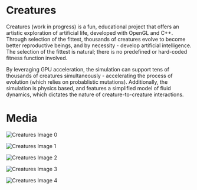 # Creatures

Creatures (work in progress) is a fun, educational project that offers an artistic exploration of artificial life, developed with OpenGL and C++.
Through selection of the fittest, thousands of creatures evolve to become better reproductive beings, and by necessity - develop artificial intelligence.
The selection of the fittest is natural; there is no predefined or hard-coded fitness function involved.

By leveraging GPU acceleration, the simulation can support tens of thousands of creatures simultaneously - accelerating the process of evolution (which relies on probablistic mutations). Additionally, the simulation is physics based, and features a simplified model of fluid dynamics, which dictates the nature of creature-to-creature interactions.


# Media

![Creatures Image 0](https://thumbs.gfycat.com/ImmaterialMixedCats-size_restricted.gif)

![Creatures Image 1](https://thumbs.gfycat.com/GoldenHilariousArachnid-size_restricted.gif)

![Creatures Image 2](https://cdn.discordapp.com/attachments/663525313287946251/688060700576186386/unknown.png)

![Creatures Image 3](https://cdn.discordapp.com/attachments/663525313287946251/688061116110077962/unknown.png)

![Creatures Image 4](https://cdn.discordapp.com/attachments/663525313287946251/688060970400350216/unknown.png)
